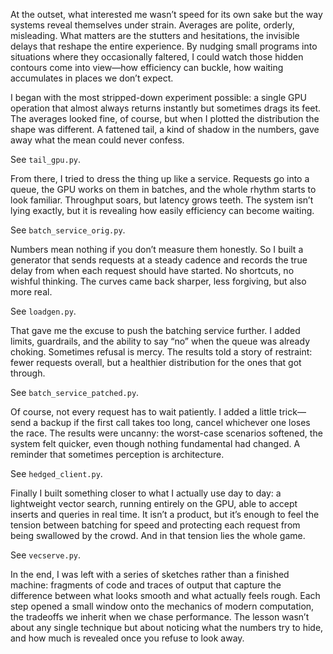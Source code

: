 At the outset, what interested me wasn’t speed for its own sake but the way systems reveal themselves under strain. Averages are polite, orderly, misleading. What matters are the stutters and hesitations, the invisible delays that reshape the entire experience. By nudging small programs into situations where they occasionally faltered, I could watch those hidden contours come into view—how efficiency can buckle, how waiting accumulates in places we don’t expect.

I began with the most stripped-down experiment possible: a single GPU operation that almost always returns instantly but sometimes drags its feet. The averages looked fine, of course, but when I plotted the distribution the shape was different. A fattened tail, a kind of shadow in the numbers, gave away what the mean could never confess.

See `tail_gpu.py`.

From there, I tried to dress the thing up like a service. Requests go into a queue, the GPU works on them in batches, and the whole rhythm starts to look familiar. Throughput soars, but latency grows teeth. The system isn’t lying exactly, but it is revealing how easily efficiency can become waiting.

See `batch_service_orig.py`.

Numbers mean nothing if you don’t measure them honestly. So I built a generator that sends requests at a steady cadence and records the true delay from when each request should have started. No shortcuts, no wishful thinking. The curves came back sharper, less forgiving, but also more real.

See `loadgen.py`.

That gave me the excuse to push the batching service further. I added limits, guardrails, and the ability to say “no” when the queue was already choking. Sometimes refusal is mercy. The results told a story of restraint: fewer requests overall, but a healthier distribution for the ones that got through.

See `batch_service_patched.py`.

Of course, not every request has to wait patiently. I added a little trick—send a backup if the first call takes too long, cancel whichever one loses the race. The results were uncanny: the worst-case scenarios softened, the system felt quicker, even though nothing fundamental had changed. A reminder that sometimes perception is architecture.

See `hedged_client.py`.

Finally I built something closer to what I actually use day to day: a lightweight vector search, running entirely on the GPU, able to accept inserts and queries in real time. It isn’t a product, but it’s enough to feel the tension between batching for speed and protecting each request from being swallowed by the crowd. And in that tension lies the whole game.

See `vecserve.py`.

In the end, I was left with a series of sketches rather than a finished machine: fragments of code and traces of output that capture the difference between what looks smooth and what actually feels rough. Each step opened a small window onto the mechanics of modern computation, the tradeoffs we inherit when we chase performance. The lesson wasn’t about any single technique but about noticing what the numbers try to hide, and how much is revealed once you refuse to look away.